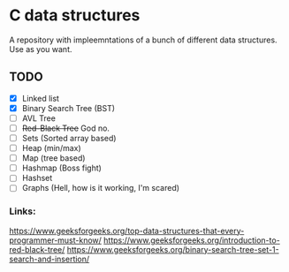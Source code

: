 # C data structures 
A repository with impleemntations of a bunch of different data structures. Use as you want.

## TODO

- [x] Linked list
- [x] Binary Search Tree (BST)
- [ ] AVL Tree
- [ ] ~~Red-Black Tree~~ God no.
- [ ] Sets (Sorted array based) 
- [ ] Heap (min/max)
- [ ] Map (tree based)
- [ ] Hashmap (Boss fight)
- [ ] Hashset
- [ ] Graphs (Hell, how is it working, I'm scared)

### Links:
https://www.geeksforgeeks.org/top-data-structures-that-every-programmer-must-know/
https://www.geeksforgeeks.org/introduction-to-red-black-tree/
https://www.geeksforgeeks.org/binary-search-tree-set-1-search-and-insertion/
